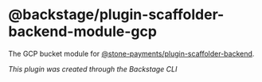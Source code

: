 # @backstage/plugin-scaffolder-backend-module-gcp

The GCP bucket module for [@stone-payments/plugin-scaffolder-backend](https://www.npmjs.com/package/@stone-payments/plugin-scaffolder-backend).

_This plugin was created through the Backstage CLI_
